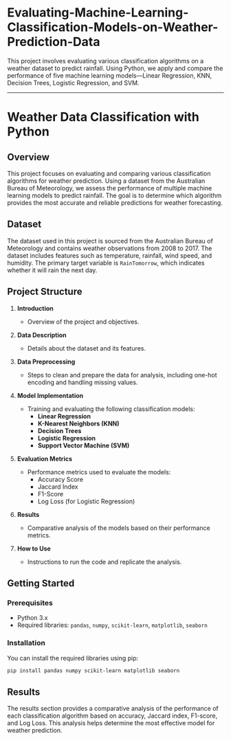 # Evaluating-Machine-Learning-Classification-Models-on-Weather-Prediction-Data
This project involves evaluating various classification algorithms on a weather dataset to predict rainfall. Using Python, we apply and compare the performance of five machine learning models—Linear Regression, KNN, Decision Trees, Logistic Regression, and SVM.


---

# Weather Data Classification with Python

## Overview

This project focuses on evaluating and comparing various classification algorithms for weather prediction. Using a dataset from the Australian Bureau of Meteorology, we assess the performance of multiple machine learning models to predict rainfall. The goal is to determine which algorithm provides the most accurate and reliable predictions for weather forecasting.

## Dataset

The dataset used in this project is sourced from the Australian Bureau of Meteorology and contains weather observations from 2008 to 2017. The dataset includes features such as temperature, rainfall, wind speed, and humidity. The primary target variable is `RainTomorrow`, which indicates whether it will rain the next day.

## Project Structure

1. **Introduction**
   - Overview of the project and objectives.
   
2. **Data Description**
   - Details about the dataset and its features.
   
3. **Data Preprocessing**
   - Steps to clean and prepare the data for analysis, including one-hot encoding and handling missing values.
   
4. **Model Implementation**
   - Training and evaluating the following classification models:
     - **Linear Regression**
     - **K-Nearest Neighbors (KNN)**
     - **Decision Trees**
     - **Logistic Regression**
     - **Support Vector Machine (SVM)**
   
5. **Evaluation Metrics**
   - Performance metrics used to evaluate the models:
     - Accuracy Score
     - Jaccard Index
     - F1-Score
     - Log Loss (for Logistic Regression)

6. **Results**
   - Comparative analysis of the models based on their performance metrics.
   
7. **How to Use**
   - Instructions to run the code and replicate the analysis.


## Getting Started

### Prerequisites

- Python 3.x
- Required libraries: `pandas`, `numpy`, `scikit-learn`, `matplotlib`, `seaborn`

### Installation

You can install the required libraries using pip:

```bash
pip install pandas numpy scikit-learn matplotlib seaborn
```


## Results

The results section provides a comparative analysis of the performance of each classification algorithm based on accuracy, Jaccard index, F1-score, and Log Loss. This analysis helps determine the most effective model for weather prediction.

